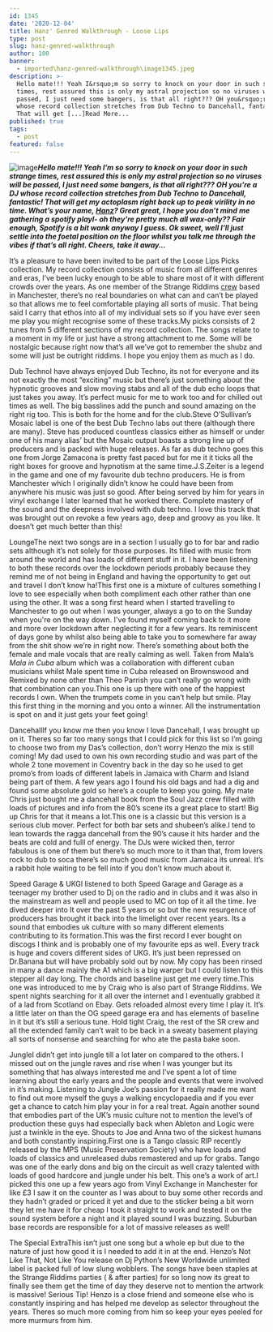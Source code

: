 ```yaml
---
id: 1345
date: '2020-12-04'
title: Hanz' Genred Walkthrough - Loose Lips
type: post
slug: hanz-genred-walkthrough
author: 100
banner:
  - imported\hanz-genred-walkthrough\image1345.jpeg
description: >-
  Hello mate!!! Yeah I&rsquo;m so sorry to knock on your door in such strange
  times, rest assured this is only my astral projection so no viruses will be
  passed, I just need some bangers, is that all right??? OH you&rsquo;re a DJ
  whose record collection stretches from Dub Techno to Dancehall, fantastic!
  That will get [...]Read More...
published: true
tags:
  - post
featured: false
---
```

![image](../imported\hanz-genred-walkthrough\image1345.jpeg)**_Hello mate!!! Yeah I’m so sorry to knock on your door in such strange times, rest assured this is only my astral projection so no viruses will be passed, I just need some bangers, is that all right??? OH you’re a DJ whose record collection stretches from Dub Techno to Dancehall, fantastic! That will get my actoplasm right back up to peak virility in no time. What’s your name, [Hanz](https://soundcloud.com/joshhoward-2?ref=clipboard&p=i&c=1)? Great great, I hope you don’t mind me gathering a spotify playl- oh they're pretty much all wax-only?? Fair enough, Spotify is a bit wank anyway I guess. Ok sweet, well I’ll just settle into the foetal position on the floor whilst you talk me through the vibes if that’s all right. Cheers, take it away…_**

It’s a pleasure to have been invited to be part of the Loose Lips Picks collection. My record collection consists of music from all different genres and eras, I’ve been lucky enough to be able to share most of it with different crowds over the years. As one member of the Strange Riddims [crew](https://www.facebook.com/strangeriddims/?ref=hl) based in Manchester, there’s no real boundaries on what can and can’t be played so that allows me to feel comfortable playing all sorts of music. That being said I carry that ethos into all of my individual sets so if you have ever seen me play you might recognise some of these tracks.My picks consists of 2 tunes from 5 different sections of my record collection. The songs relate to a moment in my life or just have a strong attachment to me. Some will be nostalgic because right now that’s all we’ve got to remember the shubz and some will just be outright riddims. I hope you enjoy them as much as I do.

Dub TechnoI have always enjoyed Dub Techno, its not for everyone and its not exactly the most “exciting” music but there’s just something about the hypnotic grooves and slow moving stabs and all of the dub echo loops that just takes you away. It’s perfect music for me to work too and for chilled out times as well. The big basslines add the punch and sound amazing on the right rig too. This is both for the home and for the club.Steve O’Sullivan’s Mosaic label is one of the best Dub Techno labs out there (although there are many). Steve has produced countless classics either as himself or under one of his many alias’ but the Mosaic output boasts a strong line up of producers and is packed with huge releases. As far as dub techno goes this one from Jorge Zamacona is pretty fast paced but for me it it ticks all the right boxes for groove and hypnotism at the same time.J.S.Zeiter is a legend in the game and one of my favourite dub techno producers. He is from Manchester which I originally didn’t know he could have been from anywhere his music was just so good. After being served by him for years in vinyl exchange I later learned that he worked there. Complete mastery of the sound and the deepness involved with dub techno. I love this track that was brought out on revoke a few years ago, deep and groovy as you like. It doesn’t get much better than this!

LoungeThe next two songs are in a section I usually go to for bar and radio sets although it’s not solely for those purposes. Its filled with music from around the world and has loads of different stuff in it. I have been listening to both these records over the lockdown periods probably because they remind me of not being in England and having the opportunity to get out and travel I don’t know ha!This first one is a mixture of cultures something I love to see especially when both compliment each other rather than one using the other. It was a song first heard when I started travelling to Manchester to go out when I was younger, always a go to on the Sunday when you're on the way down. I've found myself coming back to it more and more over lockdown after neglecting it for a few years. Its reminiscent of days gone by whilst also being able to take you to somewhere far away from the shit show we’re in right now. There’s something about both the female and male vocals that are really calming as well. Taken from Mala’s _Mala in Cuba_ album which was a collaboration with different cuban musicians whilst Male spent time in Cuba released on Brownswood and Remixed by none other than Theo Parrish you can’t really go wrong with that combination can you.This one is up there with one of the happiest records I own. When the trumpets come in you can’t help but smile. Play this first thing in the morning and you onto a winner. All the instrumentation is spot on and it just gets your feet going!

DancehallIf you know me then you know I love Dancehall, I was brought up on it. Theres so far too many songs that I could pick for this list so I’m going to choose two from my Das’s collection, don’t worry Henzo the mix is still coming! My dad used to own his own recording studio and was part of the whole 2 tone movement in Coventry back in the day so he used to get promo’s from loads of different labels in Jamaica with Charm and Island being part of them. A few years ago I found his old bags and had a dig and found some absolute gold so here’s a couple to keep you going. My mate Chris just bought me a dancehall book from the Soul Jazz crew filled with loads of pictures and info from the 80’s scene its a great place to start! Big up Chris for that it means a lot.This one is a classic but this version is a serious club mover. Perfect for both bar sets and shubeen’s alike.I tend to lean towards the ragga dancehall from the 90’s cause it hits harder and the beats are cold and fulll of energy. The DJs were wicked then, terror fabulous is one of them but there’s so much more to it than that, from lovers rock to dub to soca there’s so much good music from Jamaica its unreal. It’s a rabbit hole waiting to be fell into if you don’t know much about it.

Speed Garage & UKGI listened to both Speed Garage and Garage as a teenager my brother used to Dj on the radio and in clubs and it was also in the mainstream as well and people used to MC on top of it all the time. Ive dived deeper into It over the past 5 years or so but the new resurgence of producers has brought it back into the limelight over recent years. Its a sound that embodies uk culture with so many different elements contributing to its formation.This was the first record I ever bought on discogs I think and is probably one of my favourite eps as well. Every track is huge and covers different sides of UKG. It’s just been repressed on Dr.Banana but will have probably sold out by now. My copy has been rinsed in many a dance mainly the A1 which is a big warper but I could listen to this stepper all day long. The chords and baseline just get me every time.This one was introduced to me by Craig who is also part of Strange Riddims. We spent nights searching for it all over the internet and I eventually grabbed it of a lad from Scotland on Ebay. Gets reloaded almost every time I play it. It’s a little later on than the OG speed garage era and has elements of baseline in it but it’s still a serious tune. Hold tight Craig, the rest of the SR crew and all the extended family can’t wait to be back in a sweaty basement playing all sorts of nonsense and searching for who ate the pasta bake soon.

JungleI didn’t get into jungle till a lot later on compared to the others. I missed out on the jungle raves and rise when I was younger but its something that has always interested me and I’ve spent a lot of time learning about the early years and the people and events that were involved in it’s making. Listening to Jungle Joe’s passion for it really made me want to find out more myself the guys a walking encyclopaedia and if you ever get a chance to catch him play your in for a real treat. Again another sound that embodies part of the UK’s music culture not to mention the level’s of production these guys had especially back when Ableton and Logic were just a twinkle in the eye. Shouts to Joe and Anna two of the sickest humans and both constantly inspiring.First one is a Tango classic RIP recently released by the MPS (Music Preservation Society) who have loads and loads of classics and unreleased dubs remastered and up for grabs. Tango was one of the early dons and big on the circuit as well crazy talented with loads of good hardcore and jungle under his belt. This one’s a work of art.I picked this one up a few years ago from Vinyl Exchange in Manchester for like £3 I saw it on the counter as I was about to buy some other records and they hadn’t graded or priced it yet and due to the sticker being a bit worn they let me have it for cheap I took it straight to work and tested it on the sound system before a night and it played sound I was buzzing. Suburban base records are responsible for a lot of massive releases as well!

The Special ExtraThis isn’t just one song but a whole ep but due to the nature of just how good it is I needed to add it in at the end. Henzo’s Not Like That, Not Like You release on Dj Python’s New Worldwide unlimited label is packed full of low slung wobblers. The songs have been staples at the Strange Riddims parties ( & after parties) for so long now its great to finally see them get the time of day they deserve not to mention the artwork is massive! Serious Tip! Henzo is a close friend and someone else who is constantly inspiring and has helped me develop as selector throughout the years. Theres so much more coming from him so keep your eyes peeled for more murmurs from him.